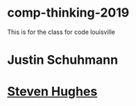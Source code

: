 # comp-thinking-2019

This is for the class for code louisville

# Justin Schuhmann

# [**Steven Hughes**](https://github.com/stevenhughes08/CIT120)
